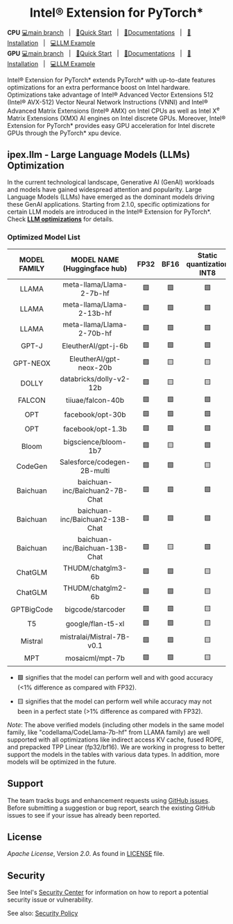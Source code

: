 <div align="center">
  
Intel® Extension for PyTorch\*
===========================

</div>

**CPU** [💻main branch](https://github.com/intel/intel-extension-for-pytorch/tree/main)&nbsp;&nbsp;&nbsp;|&nbsp;&nbsp;&nbsp;[🌱Quick Start](https://intel.github.io/intel-extension-for-pytorch/cpu/latest/tutorials/getting_started.html)&nbsp;&nbsp;&nbsp;|&nbsp;&nbsp;&nbsp;[📖Documentations](https://intel.github.io/intel-extension-for-pytorch/cpu/latest/)&nbsp;&nbsp;&nbsp;|&nbsp;&nbsp;&nbsp;[🏃Installation](https://intel.github.io/intel-extension-for-pytorch/index.html#installation?platform=cpu&version=v2.2.0%2Bcpu)&nbsp;&nbsp;&nbsp;|&nbsp;&nbsp;&nbsp;[💻LLM Example](https://github.com/intel/intel-extension-for-pytorch/tree/main/examples/cpu/inference/python/llm) <br>
**GPU** [💻main branch](https://github.com/intel/intel-extension-for-pytorch/tree/xpu-main)&nbsp;&nbsp;&nbsp;|&nbsp;&nbsp;&nbsp;[🌱Quick Start](https://intel.github.io/intel-extension-for-pytorch/xpu/latest/tutorials/getting_started.html)&nbsp;&nbsp;&nbsp;|&nbsp;&nbsp;&nbsp;[📖Documentations](https://intel.github.io/intel-extension-for-pytorch/xpu/latest/)&nbsp;&nbsp;&nbsp;|&nbsp;&nbsp;&nbsp;[🏃Installation](https://intel.github.io/intel-extension-for-pytorch/index.html#installation?platform=gpu&version=v2.1.10%2Bxpu)&nbsp;&nbsp;&nbsp;|&nbsp;&nbsp;&nbsp;[💻LLM Example](https://github.com/intel/intel-extension-for-pytorch/tree/xpu-main/examples/gpu/inference/python/llm)<br>  

Intel® Extension for PyTorch\* extends PyTorch\* with up-to-date features optimizations for an extra performance boost on Intel hardware. Optimizations take advantage of Intel® Advanced Vector Extensions 512 (Intel® AVX-512) Vector Neural Network Instructions (VNNI) and Intel® Advanced Matrix Extensions (Intel® AMX) on Intel CPUs as well as Intel X<sup>e</sup> Matrix Extensions (XMX) AI engines on Intel discrete GPUs. Moreover, Intel® Extension for PyTorch* provides easy GPU acceleration for Intel discrete GPUs through the PyTorch* xpu device.

## ipex.llm - Large Language Models (LLMs) Optimization

In the current technological landscape, Generative AI (GenAI) workloads and models have gained widespread attention and popularity. Large Language Models (LLMs) have emerged as the dominant models driving these GenAI applications. Starting from 2.1.0, specific optimizations for certain LLM models are introduced in the Intel® Extension for PyTorch\*. Check [**LLM optimizations**](./examples/cpu/inference/python/llm) for details.

### Optimized Model List

| MODEL FAMILY | MODEL NAME (Huggingface hub) | FP32 | BF16 | Static quantization INT8 | Weight only quantization INT8 | Weight only quantization INT4 |
|:---:|:---:|:---:|:---:|:---:|:---:|:---:|
|LLAMA| meta-llama/Llama-2-7b-hf | 🟩 | 🟩 | 🟩 | 🟩 | 🟨 |
|LLAMA| meta-llama/Llama-2-13b-hf | 🟩 | 🟩 | 🟩 | 🟩 | 🟨 |
|LLAMA| meta-llama/Llama-2-70b-hf | 🟩 | 🟩 | 🟩 | 🟩 | 🟨 |
|GPT-J| EleutherAI/gpt-j-6b | 🟩 | 🟩 | 🟩 | 🟩 | 🟩 |
|GPT-NEOX| EleutherAI/gpt-neox-20b | 🟩 | 🟨 | 🟨 | 🟩 | 🟨 |
|DOLLY| databricks/dolly-v2-12b | 🟩 | 🟨 | 🟨 | 🟩 | 🟨 |
|FALCON| tiiuae/falcon-40b | 🟩 | 🟩 | 🟩 | 🟩 | 🟩 |
|OPT| facebook/opt-30b | 🟩 | 🟩 | 🟩 | 🟩 | 🟨 |
|OPT| facebook/opt-1.3b | 🟩 | 🟩 | 🟩 | 🟩 | 🟨 |
|Bloom| bigscience/bloom-1b7 | 🟩 | 🟨 | 🟩 | 🟩  | 🟨 |
|CodeGen| Salesforce/codegen-2B-multi | 🟩 | 🟩 | 🟨 | 🟩 | 🟩 |
|Baichuan| baichuan-inc/Baichuan2-7B-Chat | 🟩 | 🟩 | 🟩 | 🟩 |    |
|Baichuan| baichuan-inc/Baichuan2-13B-Chat | 🟩 | 🟩 | 🟩 | 🟩 |    |
|Baichuan| baichuan-inc/Baichuan-13B-Chat | 🟩 | 🟨 | 🟩 | 🟩 |    |
|ChatGLM| THUDM/chatglm3-6b | 🟩 | 🟩 | 🟨 | 🟩 |    |
|ChatGLM| THUDM/chatglm2-6b | 🟩 | 🟩 | 🟨 | 🟩 |    |
|GPTBigCode| bigcode/starcoder | 🟩 | 🟩 | 🟨 | 🟩 | 🟨 |
|T5| google/flan-t5-xl | 🟩 | 🟩 | 🟨 | 🟩 |    |
|Mistral| mistralai/Mistral-7B-v0.1 | 🟩 | 🟩 | 🟨 | 🟩 | 🟨 |
|MPT| mosaicml/mpt-7b | 🟩 | 🟩 | 🟨 | 🟩 | 🟩 |

- 🟩 signifies that the model can perform well and with good accuracy (<1% difference as compared with FP32).

- 🟨 signifies that the model can perform well while accuracy may not been in a perfect state (>1% difference as compared with FP32).

*Note*: The above verified models (including other models in the same model family, like "codellama/CodeLlama-7b-hf" from LLAMA family) are well supported with all optimizations like indirect access KV cache, fused ROPE, and prepacked TPP Linear (fp32/bf16).
We are working in progress to better support the models in the tables with various data types. In addition, more models will be optimized in the future.

## Support

The team tracks bugs and enhancement requests using [GitHub issues](https://github.com/intel/intel-extension-for-pytorch/issues/). Before submitting a suggestion or bug report, search the existing GitHub issues to see if your issue has already been reported.

## License

_Apache License_, Version _2.0_. As found in [LICENSE](https://github.com/intel/intel-extension-for-pytorch/blob/main/LICENSE) file.

## Security

See Intel's [Security Center](https://www.intel.com/content/www/us/en/security-center/default.html)
for information on how to report a potential security issue or vulnerability.

See also: [Security Policy](SECURITY.md)

